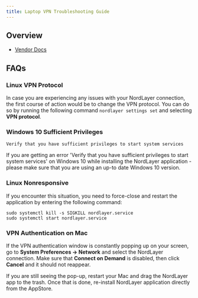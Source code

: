```yaml
---
title: Laptop VPN Troubleshooting Guide
---
```


## Overview

- [Vendor Docs](https://help.nordlayer.com/)

## FAQs

### Linux VPN Protocol

In case you are experiencing any issues with your NordLayer connection, the first course of action would be to change the VPN protocol. You can do so by running the following command `nordlayer settings set` and selecting **VPN protocol**.

### Windows 10 Sufficient Privileges

`Verify that you have sufficient privileges to start system services`

If you are getting an error 'Verify that you have sufficient privileges to start system services' on Windows 10 while installing the NordLayer application - please make sure that you are using an up-to date Windows 10 version.

### Linux Nonresponsive

If you encounter this situation, you need to force-close and restart the application by entering the following command:

```shell
sudo systemctl kill -s SIGKILL nordlayer.service
sudo systemctl start nordlayer.service
```

### VPN Authentication on Mac

If the VPN authentication window is constantly popping up on your screen, go to **System Preferences -> Network** and select the NordLayer connection. Make sure that **Connect on Demand** is disabled, then click **Cancel** and it should not reappear.

If you are still seeing the pop-up, restart your Mac and drag the NordLayer app to the trash. Once that is done, re-install NordLayer application directly from the AppStore.
